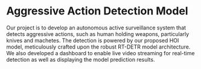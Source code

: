 # Aggressive Action Detection Model

Our project is to develop an autonomous active surveillance system that detects aggressive actions, such as human holding weapons, particularly knives and machetes. The detection is powered by our proposed HOI model, meticulously crafted upon the robust RT-DETR model architecture. We also developed a dashboard to enable live video streaming for real-time detection as well as displaying the model prediction results. 
